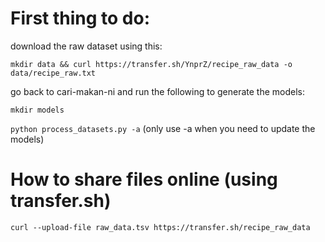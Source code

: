 # First thing to do:

download the raw dataset using this:

`mkdir data && curl https://transfer.sh/YnprZ/recipe_raw_data -o data/recipe_raw.txt`

go back to cari-makan-ni and run the following to generate the models:

`mkdir models`

`python process_datasets.py -a` (only use -a when you need to update the models)

# How to share files online (using transfer.sh)
`curl --upload-file raw_data.tsv https://transfer.sh/recipe_raw_data`
